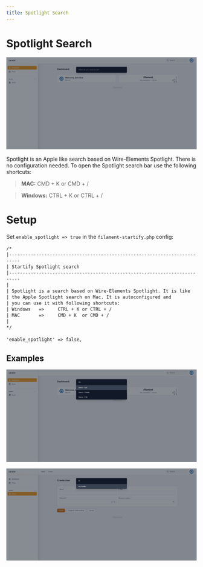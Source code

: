 ```yaml
---
title: Spotlight Search
---
```


# Spotlight Search
![spotlight.png](../../art/screens/spotlight.png)

Spotlight is an Apple like search based on Wire-Elements Spotlight. 
There is no configuration needed.
To open the Spotlight search bar use the following shortcuts:

>**MAC:**
> CMD + K or CMD + /
 
>**Windows:**
> CTRL + K or CTRL + /


# Setup

Set `enable_spotlight => true` in the ``filament-startify.php`` config:

```php:no-line-numbers
/*
|--------------------------------------------------------------------------
| Startify Spotlight search
|--------------------------------------------------------------------------
|
| Spotlight is a search based on Wire-Elements Spotlight. It is like
| the Apple Spotlight search on Mac. It is autoconfigured and 
| you can use it with following shortcuts:
| Windows   =>     CTRL + K or CTRL + /
| MAC       =>     CMD + K  or CMD + /
|
*/

'enable_spotlight' => false,

```

## Examples
![spotlight_1.png](../../art/screens/spotlight_1.png)

![spotlight_2.png](../../art/screens/spotlight_2.png)